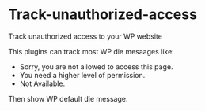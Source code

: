 # Track-unauthorized-access
Track unauthorized access to your WP website

This plugins can track most WP die mesaages like:
<ul>
    <li>Sorry, you are not allowed to access this page.</li>
    <li>You need a higher level of permission.</li>
    <li>Not Available.</li>
</ul>
Then show WP default die message.

